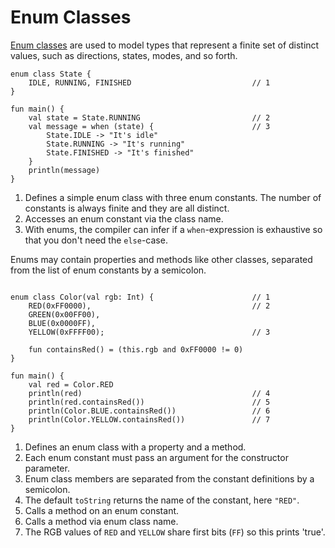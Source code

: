 # Enum Classes

[Enum classes](https://kotlinlang.org/docs/reference/enum-classes.html) are used to model types that represent a finite set of distinct values, such as directions, states, modes, and so forth.

```run-kotlin
enum class State {
    IDLE, RUNNING, FINISHED                           // 1
}

fun main() {
    val state = State.RUNNING                         // 2
    val message = when (state) {                      // 3
        State.IDLE -> "It's idle"
        State.RUNNING -> "It's running"
        State.FINISHED -> "It's finished"
    }
    println(message)
}

```

1. Defines a simple enum class with three enum constants. The number of constants is always finite and they are all distinct.
2. Accesses an enum constant via the class name.
3. With enums, the compiler can infer if a `when`-expression is exhaustive so that you don't need the `else`-case.

Enums may contain properties and methods like other classes, separated from the list of enum constants by a semicolon.

```run-kotlin

enum class Color(val rgb: Int) {                      // 1
    RED(0xFF0000),                                    // 2
    GREEN(0x00FF00),
    BLUE(0x0000FF),
    YELLOW(0xFFFF00);                                 // 3

    fun containsRed() = (this.rgb and 0xFF0000 != 0)  
}

fun main() {
    val red = Color.RED
    println(red)                                      // 4
    println(red.containsRed())                        // 5
    println(Color.BLUE.containsRed())                 // 6
    println(Color.YELLOW.containsRed())               // 7
}

```

1. Defines an enum class with a property and a method.
2. Each enum constant must pass an argument for the constructor parameter.
3. Enum class members are separated from the constant definitions by a semicolon.
4. The default `toString` returns the name of the constant, here `"RED"`.
5. Calls a method on an enum constant.
6. Calls a method via enum class name.
7. The RGB values of `RED` and `YELLOW` share first bits (`FF`) so this prints 'true'.
